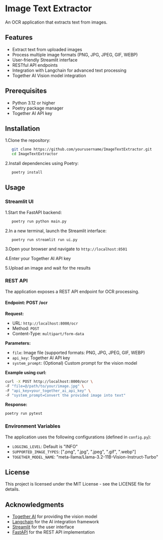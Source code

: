 # Image Text Extractor

An OCR application that extracts text from images.

## Features

- Extract text from uploaded images
- Process multiple image formats (PNG, JPG, JPEG, GIF, WEBP)
- User-friendly Streamlit interface
- RESTful API endpoints
- Integration with Langchain for advanced text processing
- Together AI Vision model integration

## Prerequisites

- Python 3.12 or higher
- Poetry package manager
- Together AI API key

## Installation

1.Clone the repository:

```bash
   git clone https://github.com/yourusername/ImageTextExtractor.git
   cd ImageTextExtractor   
```

2.Install dependencies using Poetry:

```bash
   poetry install   
   ```

## Usage

### Streamlit UI

1.Start the FastAPI backend:

```bash
   poetry run python main.py
```

2.In a new terminal, launch the Streamlit interface:

```bash
   poetry run streamlit run ui.py
```

3.Open your browser and navigate to `http://localhost:8501`

4.Enter your Together AI API key

5.Upload an image and wait for the results

### REST API

The application exposes a REST API endpoint for OCR processing.

#### Endpoint: POST /ocr

**Request:**

- URL: `http://localhost:8000/ocr`
- Method: `POST`
- Content-Type: `multipart/form-data`

**Parameters:**

- `file`: Image file (supported formats: PNG, JPG, JPEG, GIF, WEBP)
- `api_key`: Together AI API key
- `system_prompt`: (Optional) Custom prompt for the vision model

**Example using curl:**

```bash
curl -X POST http://localhost:8000/ocr \
-F "file=@/path/to/your/image.jpg" \
-F "api_key=your_together_ai_api_key" \
-F "system_prompt=Convert the provided image into text"
```

**Response:**

```bash
poetry run pytest
```

### Environment Variables

The application uses the following configurations (defined in `config.py`):

- `LOGGING_LEVEL`: Default is "INFO"
- `SUPPORTED_IMAGE_TYPES`: [".png", ".jpg", ".jpeg", ".gif", ".webp"]
- `TOGETHER_MODEL_NAME`: "meta-llama/Llama-3.2-11B-Vision-Instruct-Turbo"

## License

This project is licensed under the MIT License - see the LICENSE file for details.

## Acknowledgments

- [Together AI](https://together.ai/) for providing the vision model
- [Langchain](https://python.langchain.com/) for the AI integration framework
- [Streamlit](https://streamlit.io/) for the user interface
- [FastAPI](https://fastapi.tiangolo.com/) for the REST API implementation